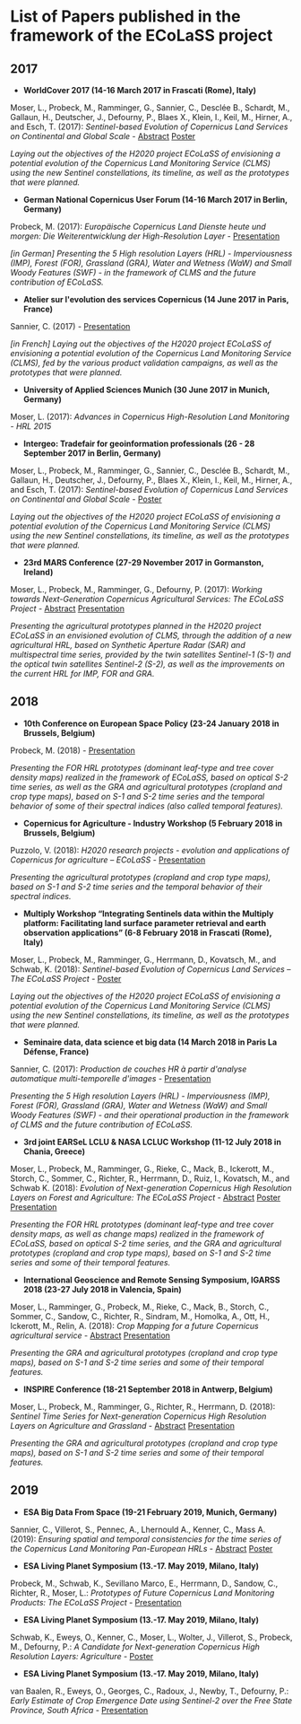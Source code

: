 # List of Papers published in the framework of the ECoLaSS project

## 2017

  - **WorldCover 2017 (14-16 March 2017 in Frascati (Rome), Italy)**
  
Moser, L., Probeck, M., Ramminger, G., Sannier, C., Desclée B., Schardt, M., Gallaun, H., Deutscher, J., Defourny, P., Blaes X., Klein, I., Keil, M., Hirner, A., and Esch, T. (2017): _Sentinel-based Evolution of Copernicus Land Services on Continental and Global Scale_ - [Abstract](https://github.com/Sophie-Villerot/Sentinel-for-CLMS-Papers/blob/master/Publications_related_to_the_project_ECoLaSS/ECoLaSS_Publications/MoserL_etal_2017_Copernicus_Evolution_Sentinel__Abstract_WorldCover.pdf) [Poster](https://github.com/Sophie-Villerot/Sentinel-for-CLMS-Papers/blob/master/Publications_related_to_the_project_ECoLaSS/ECoLaSS_Publications/MoserL_etal_2017_Copernicus_Evolution_Sentinel__Poster_WorldCover.pdf)

_Laying out the objectives of the H2020 project ECoLaSS of envisioning a potential evolution of the Copernicus Land Monitoring Service (CLMS) using the new Sentinel constellations, its timeline, as well as the prototypes that were planned._


  - **German National Copernicus User Forum (14-16 March 2017 in Berlin, Germany)**
  
Probeck, M. (2017): _Europäische Copernicus Land Dienste heute und morgen: Die Weiterentwicklung der High-Resolution Layer_ - [Presentation](https://github.com/Sophie-Villerot/Sentinel-for-CLMS-Papers/blob/master/Publications_related_to_the_project_ECoLaSS/ECoLaSS_Publications/ProbeckM_etal_2017_HRL_Evolution__Pres_DE_National_Copernicus_User_Forum.pdf)

_[in German] Presenting the 5 High resolution Layers (HRL) - Imperviousness (IMP), Forest (FOR), Grassland (GRA), Water and Wetness (WaW) and Small Woody Features (SWF) - in the framework of CLMS and the future contribution of ECoLaSS._


  - **Atelier sur l'evolution des services Copernicus (14 June 2017 in Paris, France)**
  
Sannier, C. (2017) - [Presentation](https://github.com/Sophie-Villerot/Sentinel-for-CLMS-Papers/blob/master/Publications_related_to_the_project_ECoLaSS/ECoLaSS_Publications/SannierC_2017_Validation_Evolution_Copernicus__Pres_Atelier_Defense_Paris.pdf)

_[in French] Laying out the objectives of the H2020 project ECoLaSS of envisioning a potential evolution of the Copernicus Land Monitoring Service (CLMS), fed by the various product validation campaigns, as well as the prototypes that were planned._


  - **University of Applied Sciences Munich (30 June 2017 in Munich, Germany)**
  
Moser, L. (2017): _Advances in Copernicus High-Resolution Land Monitoring - HRL 2015_

 
  - **Intergeo: Tradefair for geoinformation professionals (26 - 28 September 2017 in Berlin, Germany)**
  
Moser, L., Probeck, M., Ramminger, G., Sannier, C., Desclée B., Schardt, M., Gallaun, H., Deutscher, J., Defourny, P., Blaes X., Klein, I., Keil, M., Hirner, A., and Esch, T. (2017): _Sentinel-based Evolution of Copernicus Land Services on Continental and Global Scale_ - [Poster](https://github.com/Sophie-Villerot/Sentinel-for-CLMS-Papers/blob/master/Publications_related_to_the_project_ECoLaSS/ECoLaSS_Publications/MoserL_etal_2017_Copernicus_Evolution_Sentinel__Poster_Intergeo.pdf)


_Laying out the objectives of the H2020 project ECoLaSS of envisioning a potential evolution of the Copernicus Land Monitoring Service (CLMS) using the new Sentinel constellations, its timeline, as well as the prototypes that were planned._


  - **23rd MARS Conference (27-29 November 2017 in Gormanston, Ireland)**
  
Moser, L., Probeck, M., Ramminger, G., Defourny, P. (2017): _Working towards Next-Generation Copernicus Agricultural Services: The ECoLaSS Project_ - [Abstract](https://github.com/Sophie-Villerot/Sentinel-for-CLMS-Papers/blob/master/Publications_related_to_the_project_ECoLaSS/ECoLaSS_Publications/MoserL_etal_2017_AGRI_Services_Copernicus__Abstract_23rdMARS_Conf.pdf) [Presentation](https://github.com/Sophie-Villerot/Sentinel-for-CLMS-Papers/blob/master/Publications_related_to_the_project_ECoLaSS/ECoLaSS_Publications/MoserL_etal_2017_AGRI_Services_Copernicus__Pres_23rdMARS_Conf.pdf)

_Presenting the agricultural prototypes planned in the H2020 project ECoLaSS in an envisioned evolution of CLMS, through the addition of a new agricultural HRL, based on Synthetic Aperture Radar (SAR) and multispectral time series, provided by the twin satellites Sentinel-1 (S-1) and the optical twin satellites Sentinel-2 (S-2), as well as the improvements on the current HRL for IMP, FOR and GRA._


## 2018
 
  - **10th Conference on European Space Policy (23-24 January 2018 in Brussels, Belgium)**
  
Probeck, M. (2018) - [Presentation](https://github.com/Sophie-Villerot/Sentinel-for-CLMS-Papers/blob/master/Publications_related_to_the_project_ECoLaSS/ECoLaSS_Publications/ProbeckM_etal_2018_HRL_Forest__Pres-EU_Space_Policy.pdf)

_Presenting the FOR HRL prototypes (dominant leaf-type and tree cover density maps) realized in the framework of ECoLaSS, based on optical S-2 time series, as well as the GRA and agricultural prototypes (cropland and crop type maps), based on S-1 and S-2 time series and the temporal behavior of some of their spectral indices (also called temporal features)._


  - **Copernicus for Agriculture - Industry Workshop (5 February 2018 in Brussels, Belgium)**
  
Puzzolo, V. (2018): _H2020 research projects - evolution and applications of Copernicus for agriculture – ECoLaSS_ - [Presentation](https://github.com/Sophie-Villerot/Sentinel-for-CLMS-Papers/blob/master/Publications_related_to_the_project_ECoLaSS/ECoLaSS_Publications/PuzzoloV_etal_2018_AGRI_Services_Copernicus__Pres_Copernicus_Agri_Industry_Workshop.pdf)

_Presenting the agricultural prototypes (cropland and crop type maps), based on S-1 and S-2 time series and the temporal behavior of their spectral indices._


  - **Multiply Workshop “Integrating Sentinels data within the Multiply platform: Facilitating land surface parameter retrieval and earth observation applications” (6-8 February 2018 in Frascati (Rome), Italy)**
  
Moser, L., Probeck, M., Ramminger, G., Herrmann, D., Kovatsch, M., and Schwab, K. (2018): _Sentinel-based Evolution of Copernicus Land Services – The ECoLaSS Project_ - [Poster](https://github.com/Sophie-Villerot/Sentinel-for-CLMS-Papers/blob/master/Publications_related_to_the_project_ECoLaSS/ECoLaSS_Publications/MoserL_etal_2018_Copernicus_Evolution_Sentinel__Poster_MULTIPLY_workshop.pdf)

_Laying out the objectives of the H2020 project ECoLaSS of envisioning a potential evolution of the Copernicus Land Monitoring Service (CLMS) using the new Sentinel constellations, its timeline, as well as the prototypes that were planned._


  - **Seminaire data, data science et big data (14 March 2018 in Paris La Défense, France)**
  
Sannier, C. (2017): _Production de couches HR à partir d'analyse automatique multi-temporelle d'images_ - [Presentation](https://github.com/Sophie-Villerot/Sentinel-for-CLMS-Papers/blob/master/Publications_related_to_the_project_ECoLaSS/ECoLaSS_Publications/SannierC_2018_TimeSeries_HRL__Pres_DataScience_Seminaire_Defense_Paris.pdf)
 
 _Presenting the 5 High resolution Layers (HRL) - Imperviousness (IMP), Forest (FOR), Grassland (GRA), Water and Wetness (WaW) and Small Woody Features (SWF) - and their operational production in the framework of CLMS and the future contribution of ECoLaSS._
 

  - **3rd joint EARSeL LCLU & NASA LCLUC Workshop (11-12 July 2018 in Chania, Greece)**
  
Moser, L., Probeck, M., Ramminger, G., Rieke, C., Mack, B., Ickerott, M., Storch, C., Sommer, C., Richter, R., Herrmann, D., Ruiz, I., Kovatsch, M., and Schwab K. (2018): _Evolution of Next-generation Copernicus High Resolution Layers on Forest and Agriculture: The ECoLaSS Project_ - [Abstract](https://github.com/Sophie-Villerot/Sentinel-for-CLMS-Papers/blob/master/Publications_related_to_the_project_ECoLaSS/ECoLaSS_Publications/MoserL_etal_2018_AGRI-Forest_Services_Copernicus__Abstract_3rdEARSeL_NASA_workshop.pdf) [Poster](https://github.com/Sophie-Villerot/Sentinel-for-CLMS-Papers/blob/master/Publications_related_to_the_project_ECoLaSS/ECoLaSS_Publications/MoserL_etal_2018_AGRI-Forest_Services_Copernicus__Poster_3rdEARSeL_NASA_workshop.pdf) [Presentation](https://github.com/Sophie-Villerot/Sentinel-for-CLMS-Papers/blob/master/Publications_related_to_the_project_ECoLaSS/ECoLaSS_Publications/MoserL_etal_2018_AGRI-Forest_Services_Copernicus__Pres_3rdEARSeL_NASA_workshop.pdf)

_Presenting the FOR HRL prototypes (dominant leaf-type and tree cover density maps, as well as change maps) realized in the framework of ECoLaSS, based on optical S-2 time series, and the GRA and agricultural prototypes (cropland and crop type maps), based on S-1 and S-2 time series and some of their temporal features._


  - **International Geoscience and Remote Sensing Symposium, IGARSS 2018 (23-27 July 2018 in Valencia, Spain)**
  
Moser, L., Ramminger, G., Probeck, M., Rieke, C., Mack, B., Storch, C., Sommer, C., Sandow, C., Richter, R., Sindram, M., Homolka, A., Ott, H., Ickerott, M., Relin, A. (2018): _Crop Mapping for a future Copernicus agricultural service_ - [Abstract](https://github.com/Sophie-Villerot/Sentinel-for-CLMS-Papers/blob/master/Publications_related_to_the_project_ECoLaSS/ECoLaSS_Publications/MoserL_etal_2018_AGRI_Services_Copernicus__Abstract_IGARSS.pdf) [Presentation](https://github.com/Sophie-Villerot/Sentinel-for-CLMS-Papers/blob/master/Publications_related_to_the_project_ECoLaSS/ECoLaSS_Publications/MoserL_etal_2018_AGRI_Services_Copernicus__Pres_IGARSS.pdf)
 
 _Presenting the GRA and agricultural prototypes (cropland and crop type maps), based on S-1 and S-2 time series and some of their temporal features._
 

  - **INSPIRE Conference (18-21 September 2018 in Antwerp, Belgium)**
  
Moser, L., Probeck, M., Ramminger, G., Richter, R., Herrmann, D. (2018): _Sentinel Time Series for Next-generation Copernicus High Resolution Layers on Agriculture and Grassland_ - [Abstract](https://github.com/Sophie-Villerot/Sentinel-for-CLMS-Papers/blob/master/Publications_related_to_the_project_ECoLaSS/ECoLaSS_Publications/MoserL_etal_2018_GRA-AGRI_Services_Copernicus_Sentinel_TimeSeries__Abstract_INSPIRE_Conf.pdf) [Presentation](https://github.com/Sophie-Villerot/Sentinel-for-CLMS-Papers/blob/master/Publications_related_to_the_project_ECoLaSS/ECoLaSS_Publications/MoserL_etal_2018_GRA-AGRI_Services_Copernicus_Sentinel_TimeSeries__Pres_INSPIRE_Conf.pdf)

_Presenting the GRA and agricultural prototypes (cropland and crop type maps), based on S-1 and S-2 time series and some of their temporal features._


## 2019

  - **ESA Big Data From Space (19-21 February 2019, Munich, Germany)**
  
Sannier, C., Villerot, S., Pennec, A., Lhernould A., Kenner, C., Mass A. (2019): _Ensuring spatial and temporal consistencies for the time series of the Copernicus Land Monitoring Pan-European HRLs_ - [Abstract](https://github.com/Sophie-Villerot/Sentinel-for-CLMS-Papers/blob/master/Publications_related_to_the_project_ECoLaSS/ECoLaSS_Publications/SannierC_etal_2019_HRL_IMP_change__BiDS.pdf) [Poster](https://github.com/Sophie-Villerot/Sentinel-for-CLMS-Papers/blob/master/Publications_related_to_the_project_ECoLaSS/ECoLaSS_Publications/SannierC_etal_2019_Validation_Evolution_Copernicus_HRL_IMP__Poster_BiDS.pdf)


  - **ESA Living Planet Symposium (13.-17. May 2019, Milano, Italy)**
  
Probeck, M., Schwab, K., Sevillano Marco, E., Herrmann, D., Sandow, C., Richter, R., Moser, L.: _Prototypes of Future Copernicus Land Monitoring Products: The ECoLaSS Project_ - [Presentation](https://github.com/Sophie-Villerot/Sentinel-for-CLMS-Papers/blob/master/Publications_related_to_the_project_ECoLaSS/ECoLaSS_Publications/ProbeckM_etal_2019_Copernicus_Services_Evolution__Pres_LPS.pdf)


  - **ESA Living Planet Symposium (13.-17. May 2019, Milano, Italy)**
  
Schwab, K., Eweys, O., Kenner, C., Moser, L., Wolter, J., Villerot, S., Probeck, M., Defourny, P.: _A Candidate for Next-generation Copernicus High Resolution Layers: Agriculture_ - [Poster](https://github.com/Sophie-Villerot/Sentinel-for-CLMS-Papers/blob/master/Publications_related_to_the_project_ECoLaSS/ECoLaSS_Publications/SchwabK_etal_2019_AGRI_Services_Copernicus__Poster_LPS.pdf)

 
  - **ESA Living Planet Symposium (13.-17. May 2019, Milano, Italy)**
  
van Baalen, R., Eweys, O., Georges, C., Radoux, J., Newby, T., Defourny, P.: _Early Estimate of Crop Emergence Date using Sentinel-2 over the Free State Province, South Africa_ - [Presentation](https://github.com/Sophie-Villerot/Sentinel-for-CLMS-Papers/blob/master/Publications_related_to_the_project_ECoLaSS/ECoLaSS_Publications/vanBaalenR_etal_2019_CropEmergenceEstimation_Services_Copernicus__Pres_LPS.pdf)
